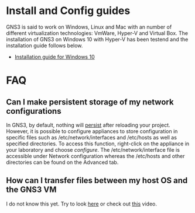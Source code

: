 # Install and Config guides

GNS3 is said to work on Windows, Linux and Mac with an number of different virtualization technologies: VmWare, Hyper-V and Virtual Box. The installation of GNS3 on Windows 10 with Hyper-V has been testend and the installation guide follows below.

- [Installation guide for Windows 10](Installation_guide.md)

# FAQ

## Can I make persistent storage of my network configurations

In GNS3, by default, nothing will [persist](https://docs.gns3.com/docs/emulators/docker-support-in-gns3/#persistence) after reloading your project. However, it is possible to configure appliances to store configuration in specific files such as /etc/network/interfaces and /etc/hosts as well as specified directories. To access this function, right-click on the appliance in your laboratory and choose _configure_. The /etc/network/interface file is accessible under Network configuration whereas the /etc/hosts and other directories can be found on the Advanced tab.

## How can I transfer files between my host OS and the GNS3 VM

I do not know this yet. Try to look [here](https://www.itechtics.com/share-files-between-guest-host-hyper-v/) or check out [this](https://www.youtube.com/watch?v=pQHZ3sgQNrM) video.
